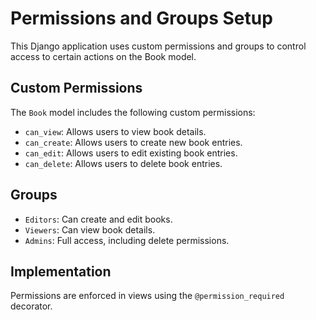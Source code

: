 # Permissions and Groups Setup

This Django application uses custom permissions and groups to control access to certain actions on the Book model.

## Custom Permissions
The `Book` model includes the following custom permissions:
- `can_view`: Allows users to view book details.
- `can_create`: Allows users to create new book entries.
- `can_edit`: Allows users to edit existing book entries.
- `can_delete`: Allows users to delete book entries.

## Groups
- `Editors`: Can create and edit books.
- `Viewers`: Can view book details.
- `Admins`: Full access, including delete permissions.

## Implementation
Permissions are enforced in views using the `@permission_required` decorator.
